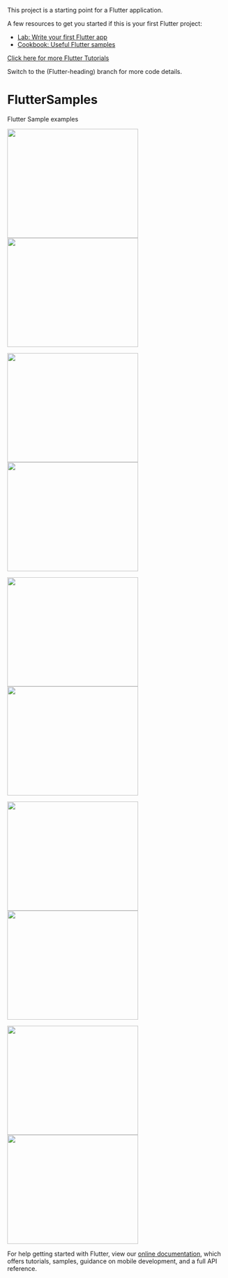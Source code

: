 This project is a starting point for a Flutter application.

A few resources to get you started if this is your first Flutter project:

- [Lab: Write your first Flutter app](https://flutter.io/docs/get-started/codelab)
- [Cookbook: Useful Flutter samples](https://flutter.io/docs/cookbook)

<a href="https://www.youtube.com/playlist?list=PL6BTtm1PxwOUpt1muzFD3ErxWdCzLkYbI" > Click here for more Flutter Tutorials </a>

Switch to the (Flutter-heading) branch for more code details.

# FlutterSamples
Flutter Sample examples

<img src="https://user-images.githubusercontent.com/3199282/49844712-b4c5aa00-fd89-11e8-8e4e-f6b374c8580d.png" width="300px" height="250px"/><img src="https://user-images.githubusercontent.com/3199282/49918397-a1d5d700-fe68-11e8-8b6a-4aea54ab2566.png" width="300px" height="250px"/>

<img src="https://user-images.githubusercontent.com/3199282/49918398-a1d5d700-fe68-11e8-9f08-ec84ceffa886.png" width="300px" height="250px"/><img src="https://user-images.githubusercontent.com/3199282/49918607-6687d800-fe69-11e8-9981-067d300e0450.png" width="300px" height="250px"/>

<img src="https://user-images.githubusercontent.com/3199282/49918608-67206e80-fe69-11e8-8e33-7d10c3465df5.png" width="300px" height="250px"/><img src="https://user-images.githubusercontent.com/3199282/49918609-67206e80-fe69-11e8-9820-3ade4b282073.png" width="300px" height="250px"/>

<img src="https://user-images.githubusercontent.com/3199282/49979563-30079700-ff15-11e8-8e68-de57397009b8.png" width="300px" height="250px"/><img src="https://user-images.githubusercontent.com/3199282/50038849-c5298f00-ffec-11e8-8e88-22c9099053b4.png" width="300px" height="250px"/>

<img src="https://user-images.githubusercontent.com/3199282/50038850-c5c22580-ffec-11e8-9576-e28985d9bf6a.png" width="300px" height="250px"/><img src="https://user-images.githubusercontent.com/3199282/50134634-7c750e80-0256-11e9-90b7-db7227a2ddc5.png" width="300px" height="250px"/>


For help getting started with Flutter, view our 
[online documentation](https://flutter.io/docs), which offers tutorials, 
samples, guidance on mobile development, and a full API reference.

